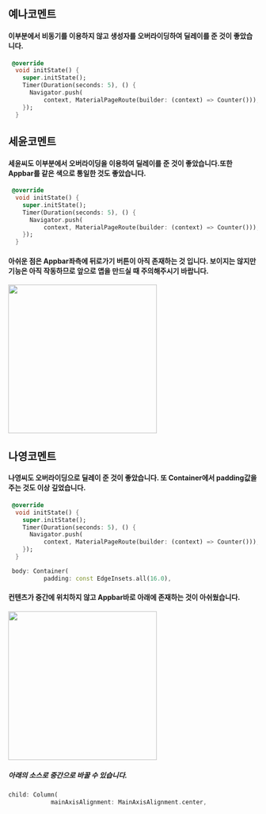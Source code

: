 ## 예나코멘트

#### 이부분에서 비동기를 이용하지 않고 생성자를 오버라이딩하여 딜레이를 준 것이 좋았습니다.
```dart
 @override
  void initState() {
    super.initState();
    Timer(Duration(seconds: 5), () {
      Navigator.push(
          context, MaterialPageRoute(builder: (context) => Counter()));
    });
  }
```
## 세윤코멘트

#### 세윤씨도 이부분에서 오버라이딩을 이용하여 딜레이를 준 것이 좋았습니다.또한 Appbar를 같은 색으로 통일한 것도 좋았습니다.
```dart
 @override
  void initState() {
    super.initState();
    Timer(Duration(seconds: 5), () {
      Navigator.push(
          context, MaterialPageRoute(builder: (context) => Counter()));
    });
  }
```
#### 아쉬운 점은 Appbar좌측에 뒤로가기 버튼이 아직 존재하는 것 입니다. 보이지는 않지만 기능은 아직 작동하므로 앞으로 앱을 만드실 때 주의해주시기 바랍니다.
<img width=300  src="https://user-images.githubusercontent.com/72601028/129464554-50c0a0b4-4716-4691-a337-f8dfec041e12.png" >

## 나영코멘트

#### 나영씨도 오버라이딩으로 딜레이 준 것이 좋았습니다. 또 Container에서 padding값을 주는 것도 이상 깊었습니다.
```dart
 @override
  void initState() {
    super.initState();
    Timer(Duration(seconds: 5), () {
      Navigator.push(
          context, MaterialPageRoute(builder: (context) => Counter()));
    });
  }
```
```dart
 body: Container(
          padding: const EdgeInsets.all(16.0),
```
#### 컨텐츠가 중간에 위치하지 않고 Appbar바로 아래에 존재하는 것이 아쉬웠습니다.
<img width=300 src="https://user-images.githubusercontent.com/72601028/129464720-af99a7a2-574e-405b-92fe-972fe64655aa.png">

##### 아래의 소스로 중간으로 바꿀 수 있습니다. 
```dart
child: Column(
            mainAxisAlignment: MainAxisAlignment.center,
```
